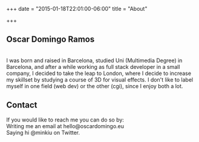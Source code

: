 +++
date = "2015-01-18T22:01:00-06:00"
title = "About"

+++

<div class="block__text--intro">
     <h2 class="block__subtitle"> Oscar Domingo Ramos </h2>
     <br>
     I was born and raised in Barcelona, studied Uni (Multimedia Degree) in Barcelona, and after a while working as full stack developer in a small company, I decided to take the leap to London, where I decide to increase my skillset by studying a course of 3D for visual effects. I don't like to label myself in one field (web dev) or the other (cgi), since I enjoy both a lot.
     <h2 class="block__subtitle"> Contact </h2>
     If you would like to reach me you can do so by:<br>
     Writing me an email at hello@oscardomingo.eu<br>
     Saying hi @minkiu on Twitter.<br>
   </div>
